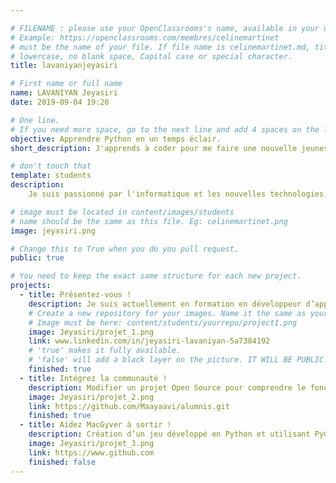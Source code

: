 ```yaml
---

# FILENAME : please use your OpenClassrooms's name, available in your url.
# Example: https://openclassrooms.com/membres/celinemartinet
# must be the name of your file. If file name is celinemartinet.md, title is celinemartinet.
# lowercase, no blank space, Capital case or special character.
title: lavaniyanjeyasiri

# First name or full name
name: LAVANIYAN Jeyasiri
date: 2019-09-04 19:20

# One line.
# If you need more space, go to the next line and add 4 spaces on the left, as in 'description'.
objective: Apprendre Python en un temps éclair.
short_description: J'apprends à coder pour me faire une nouvelle jeunesse et ainsi qu’une reconversion professionnel.

# don't touch that
template: students
description:
    Je suis passionné par l'informatique et les nouvelles technologies, au jour d'aujourd'hui par pure hasard je me suis laissé tenter par la découverte du codage et ceci est devenue enfin ma vocation.

# image must be located in content/images/students
# name should be the same as this file. Eg: celinemartinet.png
image: jeyasiri.png

# Change this to True when you do you pull request.
public: true

# You need to keep the exact same structure for each new project.
projects:
  - title: Présentez-vous !
    description: Je suis actuellement en formation en développeur d’application Python chez Openclassrooms. Mais également en plein reconversion professionnel après plusieurs années dans le monde du transport et de la logistique, j'ai trouvé par pure hasard ma vocation dans le codage. Je suis un grand passionné par le digital et les nouvelles technologies qui apparaissent chaque jour. N’hésitez pas donc à me solliciter via le lien de ma page LinkedIn ici en bas et je suis prêt à échanger sur tous les sujets.
    # Create a new repository for your images. Name it the same as your nickname and profile picture.
    # Image must be here: content/students/yourrepo/project1.png
    image: Jeyasiri/projet_1.png
    link: www.linkedin.com/in/jeyasiri-lavaniyan-5a7384192
    # 'true' makes it fully available.
    # 'false' will add a black layer on the picture. IT WILL BE PUBLIC!
    finished: true
  - title: Intégrez la communauté !
    description: Modifier un projet Open Source pour comprendre le fonctionnement de Git, de Github et des pull requests. 
    image: Jeyasiri/projet_2.png
    link: https://github.com/Maayaavi/alumnis.git
    finished: true
  - title: Aidez MacGyver à sortir !
    description: Création d’un jeu développé en Python et utilisant PyGame.
    image: Jeyasiri/projet_3.png
    link: https://www.github.com
    finished: false
---
```

